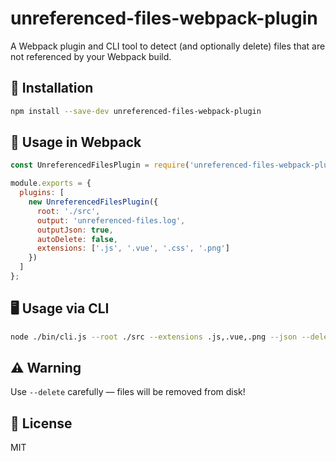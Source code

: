 # unreferenced-files-webpack-plugin

A Webpack plugin and CLI tool to detect (and optionally delete) files that are not referenced by your Webpack build.

## 🔧 Installation

```bash
npm install --save-dev unreferenced-files-webpack-plugin
```

## 🧩 Usage in Webpack

```js
const UnreferencedFilesPlugin = require('unreferenced-files-webpack-plugin');

module.exports = {
  plugins: [
    new UnreferencedFilesPlugin({
      root: './src',
      output: 'unreferenced-files.log',
      outputJson: true,
      autoDelete: false,
      extensions: ['.js', '.vue', '.css', '.png']
    })
  ]
};
```

## 🖥️ Usage via CLI

```bash
node ./bin/cli.js --root ./src --extensions .js,.vue,.png --json --delete
```

## ⚠️ Warning

Use `--delete` carefully — files will be removed from disk!

## 📄 License

MIT

